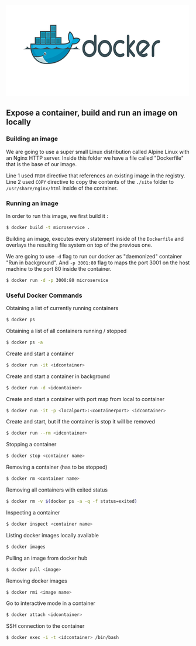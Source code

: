 ![deploying-local-docker](docker.png)

## Expose a container, build and run an image on locally

### Building an image
We are going to use a super small Linux distribution called Alpine Linux with an Nginx HTTP server. 
Inside this folder we have a file called "Dockerfile" that is the base of our image.

Line 1 used `FROM` directive that references an existing image in the registry.
Line 2 used `COPY` directive to copy the contents of the `./site` folder to `/usr/share/nginx/html` inside of the container.

### Running an image

In order to run this image, we first build it :

```sh
$ docker build -t microservice .
```

Building an image, executes every statement inside of the `Dockerfile` and overlays the resulting file system on top of the previous one.

We are going to use `-d` flag to run our docker as "daemonized" container "Run in background". And `-p 3001:80` flag to maps the port 3001 on the host machine to the port 80 inside the container.

```sh
$ docker run -d -p 3000:80 microservice
```

### Useful Docker Commands 


Obtaining a list of currently running containers
```sh
$ docker ps
```

Obtaining a list of all containers running / stopped
```sh
$ docker ps -a
```

Create and start a container 
```sh
$ docker run -it <idcontainer>
```

Create and start a container in background
```sh
$ docker run -d <idcontainer>
```

Create and start a container with port map from local to container
```sh
$ docker run -it -p <localport>:<containerport> <idcontainer>
```

Create and start, but if the container is stop it will be removed 
```sh
$ docker run --rm <idcontainer>
```

Stopping a container
```sh
$ docker stop <container name>
```

Removing a container (has to be stopped)
```sh
$ docker rm <container name>
```

Removing all containers with exited status
```sh
$ docker rm -v $(docker ps -a -q -f status=exited)
```

Inspecting a container
```sh
$ docker inspect <container name>
```

Listing docker images locally available
```sh
$ docker images
```

Pulling an image from docker hub
```sh
$ docker pull <image>
```

Removing docker images
```sh
$ docker rmi <image name>
```

Go to interactive mode in a container
```sh
$ docker attach <idcontainer>
``` 

SSH connection to the container
```sh
$ docker exec -i -t <idcontainer> /bin/bash
```

